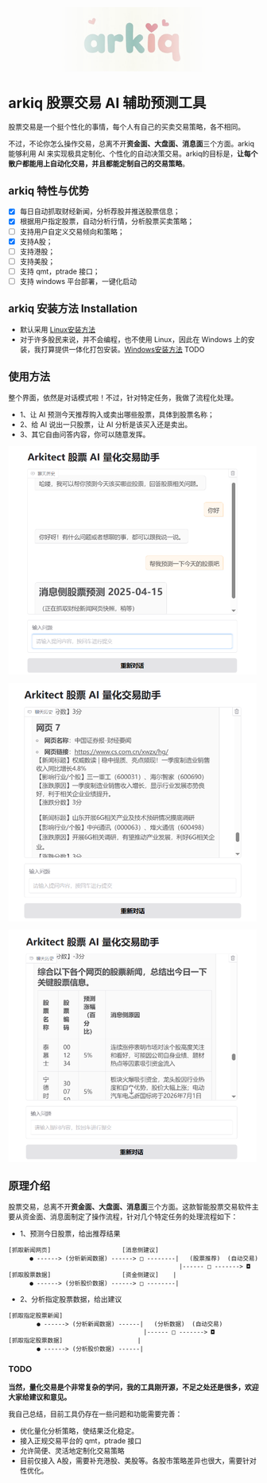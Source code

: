 <p align="center">
    <a alt="jionlp logo">
        <img src="https://raw.githubusercontent.com/dongrixinyu/arkiq/refs/heads/main/image/arkiq-logo.jpg" style="width:300px;height:auto;-webkit-mask-image: linear-gradient(to right, transparent, black, transparent);mask-image: linear-gradient(to right, transparent, black, transparent);">
    </a>
</p>

# arkiq 股票交易 AI 辅助预测工具

股票交易是一个挺个性化的事情，每个人有自己的买卖交易策略，各不相同。

不过，不论你怎么操作交易，总离不开**资金面、大盘面、消息面**三个方面。arkiq 能够利用 AI 来实现极具定制化、个性化的自动决策交易。arkiq的目标是，**让每个散户都能用上自动化交易，并且都能定制自己的交易策略**。

## arkiq 特性与优势

- [x] 每日自动抓取财经新闻，分析荐股并推送股票信息；
- [x] 根据用户指定股票，自动分析行情，分析股票买卖策略；
- [ ] 支持用户自定义交易倾向和策略；
- [x] 支持A股；
- [ ] 支持港股；
- [ ] 支持美股；
- [ ] 支持 qmt，ptrade 接口；
- [ ] 支持 windows 平台部署，一键化启动

## arkiq 安装方法 Installation

- 默认采用 [Linux安装方法](../../blob/main/docs/linux_installation.md)
- 对于许多股民来说，并不会编程，也不使用 Linux，因此在 Windows 上的安装，我打算提供一体化打包安装。[Windows安装方法](../../blob/main/docs/windows_installation.md) TODO


## 使用方法

整个界面，依然是对话模式啦！不过，针对特定任务，我做了流程化处理。

- 1、让 AI 预测今天推荐购入或卖出哪些股票，具体到股票名称；
- 2、给 AI 说出一只股票，让 AI 分析是该买入还是卖出。
- 3、其它自由问答内容，你可以随意发挥。

<p align="left">
    <a alt="arkiq demo">
        <img src="https://raw.githubusercontent.com/dongrixinyu/arkiq/refs/heads/main/image/arkiq-demo-image-1.jpg" style="width:500px;height:auto">
    </a>
</p>
<p align="left">
    <a alt="arkiq demo">
        <img src="https://raw.githubusercontent.com/dongrixinyu/arkiq/refs/heads/main/image/arkiq-demo-image-2.jpg" style="width:500px;height:auto">
    </a>
</p>
<p align="left">
    <a alt="arkiq demo">
        <img src="https://raw.githubusercontent.com/dongrixinyu/arkiq/refs/heads/main/image/arkiq-demo-image-3.jpg" style="width:500px;height:auto">
    </a>
</p>


## 原理介绍

股票交易，总离不开**资金面、大盘面、消息面**三个方面。这款智能股票交易软件主要从资金面、消息面制定了操作流程，针对几个特定任务的处理流程如下：

- 1、预测今日股票，给出推荐结果
```
[抓取新闻网页]                    [消息侧建议]
      ● ------> (分析新闻数据) ------> □ --------|   (股票推荐)  (自动交易)
                                                |------ □ -------> ◘
[抓取股票数据]                    [资金侧建议]    |
      ● ------> (分析股价数据) ------> □ --------|

```

- 2、分析指定股票数据，给出建议
```
[抓取指定股票新闻]
        ● ------> (分析新闻数据) ------|   (分析数据)  (自动交易)
                                      |------ □ -------> ◘
[抓取指定股票数据]                     |
        ● ------> (分析股价数据) ------|

```

### TODO

**当然，量化交易是个非常复杂的学问，我的工具刚开源，不足之处还是很多，欢迎大家给建议和意见。**

我自己总结，目前工具仍存在一些问题和功能需要完善：

- 优化量化分析策略，使结果泛化稳定。
- 接入正规交易平台的 qmt，ptrade 接口
- 允许简便、灵活地定制化交易策略
- 目前仅接入 A股，需要补充港股、美股等。各股市策略差异也很大，需要针对性优化。
